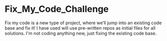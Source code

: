 # Fix_My_Code_Challenge
Fix my code is a new type of project, where we’ll jump into an existing code base and fix it!   I have used will use pre-written repos as initial files for all solutions.  I'm not coding anything new, just fixing the existing code base.
